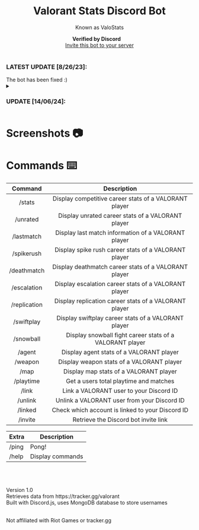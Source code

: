 <h1 align="center">Valorant Stats Discord Bot</h1>
<p align="center">Known as ValoStats</p>

<p align="center">
  <b>Verified by Discord</b>
      <img src="https://emoji.gg/assets/emoji/6817_Discord_Verified.png" width="12" height="12"><br>
  <a href="https://discord.com/api/oauth2/authorize?client_id=833535533287866398&permissions=414464793664&scope=applications.commands%20bot">Invite this bot to your server</a> 
  <br><br>
    <h3>LATEST UPDATE [8/26/23]:</h3> The bot has been fixed :)
    <br>
      <details close>
        <summary><h3>UPDATE [14/06/24]:</h3></summary> As of June  14th, 2024, ValoStats will be offline from Discord. The platform used to host this bot, whitedevil, will no longer allow hosting for free. At this time, I do not have the funds to be able to continue hosting ValoStats. Also, the API     usage with Tracker Network has changed and the bot cannot retrieve stats properly. 
      <br><br>In the future, I may plan to use Riot's official Valorant API and revive this project. 
      <br><br>I am proud to inspire hundreds of other bright developers to make a Valorant Stats Discord bot like this. I am also pleased that thousands of Valorant users have been able to use and enjoy my first big side project for their gaming experience.
      <br><br>Thank you for supporting and using ValoStats for the past year.
      <br><br>
    Brandon
    <br><br>
 </details>

</p>


# Screenshots 📷




# Commands ⌨️

|   Command    |                           Description                           |
| :----------: | :-------------------------------------------------------------: |
|    /stats    |      Display competitive career stats of a VALORANT player      |
|   /unrated   |        Display unrated career stats of a VALORANT player        |
|  /lastmatch  |       Display last match information of a VALORANT player       |
|  /spikerush  |      Display spike rush career stats of a VALORANT player       |
| /deathmatch  |      Display deathmatch career stats of a VALORANT player       |
| /escalation  |      Display escalation career stats of a VALORANT player       |
| /replication |      Display replication career stats of a VALORANT player      |
|  /swiftplay  |       Display swiftplay career stats of a VALORANT player       |
|  /snowball   |    Display snowball fight career stats of a VALORANT player     |
|    /agent    |            Display agent stats of a VALORANT player             |
|   /weapon    |            Display weapon stats of a VALORANT player            |
|     /map     |             Display map stats of a VALORANT player              |
|  /playtime   |             Get a users total playtime and matches              |
|    /link     |             Link a VALORANT user to your Discord ID             |
|   /unlink    |           Unlink a VALORANT user from your Discord ID           |
|   /linked    | Check which account is linked to your Discord ID |
|   /invite    |                   Retrieve the Discord bot invite link                   |

| Extra | Description      |
| ----- | ---------------- |
| /ping | Pong!            |
| /help | Display commands |
<br>
<i>
</i>
<br><br>
Version 1.0<br>
Retrieves data from https://tracker.gg/valorant<br>
Built with Discord.js, uses MongoDB database to store usernames  
<br><br>

Not affiliated with Riot Games or tracker.gg  
